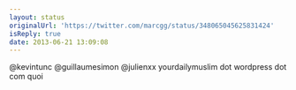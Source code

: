 ```yaml
---
layout: status
originalUrl: 'https://twitter.com/marcgg/status/348065045625831424'
isReply: true
date: 2013-06-21 13:09:08
---
```


@kevintunc @guillaumesimon @julienxx yourdailymuslim dot wordpress dot com quoi
